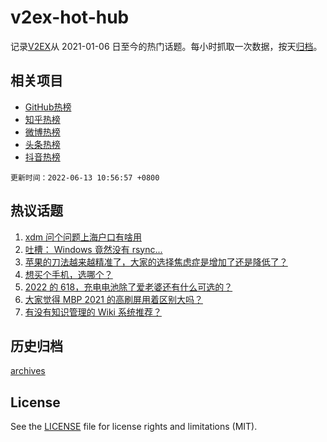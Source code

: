 # v2ex-hot-hub

 记录[V2EX](https://www.v2ex.com/)从 2021-01-06 日至今的热门话题。每小时抓取一次数据，按天[归档](archives)。
 
 ## 相关项目

- [GitHub热榜](https://github.com/snaildev/github-hot-hub)
- [知乎热榜](https://github.com/snaildev/zhihu-hot-hub)
- [微博热榜](https://github.com/snaildev/weibo-hot-hub)
- [头条热榜](https://github.com/snaildev/toutiao-hot-hub)
- [抖音热榜](https://github.com/snaildev/douyin-hot-hub)


 `更新时间：2022-06-13 10:56:57 +0800`

## 热议话题

1. [xdm 问个问题上海户口有啥用](https://www.v2ex.com/t/859060)
1. [吐槽： Windows 竟然没有 rsync...](https://www.v2ex.com/t/859114)
1. [苹果的刀法越来越精准了，大家的选择焦虑症是增加了还是降低了？](https://www.v2ex.com/t/859055)
1. [想买个手机，选哪个？](https://www.v2ex.com/t/859181)
1. [2022 的 618，充电电池除了爱老婆还有什么可选的？](https://www.v2ex.com/t/859033)
1. [大家觉得 MBP 2021 的高刷屏用着区别大吗？](https://www.v2ex.com/t/859058)
1. [有没有知识管理的 Wiki 系统推荐？](https://www.v2ex.com/t/859062)

## 历史归档

[archives](archives)

## License

See the [LICENSE](LICENSE) file for license rights and limitations (MIT).
